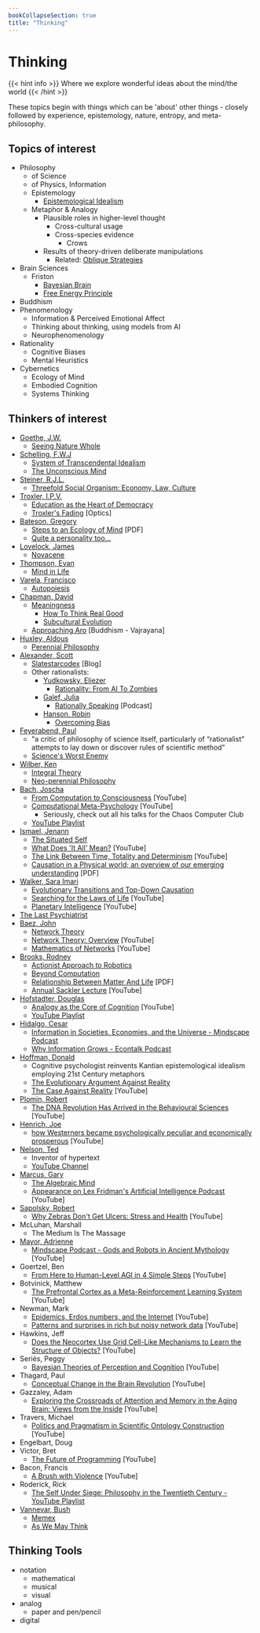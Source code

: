 ```yaml
---
bookCollapseSection: true
title: "Thinking"
---
```


# Thinking

{{< hint info >}}
Where we explore wonderful ideas about the mind/the world
{{< /hint >}}

These topics begin with things which can be 'about' other things - closely followed by experience, epistemology, nature, entropy, and meta-philosophy.

## Topics of interest

- Philosophy
  - of Science
  - of Physics, Information
  - Epistemology
    - [Epistemological Idealism](https://plato.stanford.edu/entries/idealism/)
  - Metaphor & Analogy
    - Plausible roles in higher-level thought
      - Cross-cultural usage
      - Cross-species evidence
        - Crows
    - Results of theory-driven deliberate manipulations
      - Related: [Oblique Strategies](https://en.wikipedia.org/wiki/Oblique_Strategies)
- Brain Sciences
  - Friston
    - [Bayesian Brain](https://en.wikipedia.org/wiki/Bayesian_approaches_to_brain_function)
    - [Free Energy Principle](https://en.wikipedia.org/wiki/Free_energy_principle)
- Buddhism
- Phenomenology
  - Information & Perceived Emotional Affect
  - Thinking about thinking, using models from AI
  - Neurophenomenology
- Rationality
  - Cognitive Biases
  - Mental Heuristics
- Cybernetics
  - Ecology of Mind
  - Embodied Cognition
  - Systems Thinking

## Thinkers of interest

- [Goethe, J.W.](https://en.wikipedia.org/wiki/Johann_Wolfgang_von_Goethe)
  - [Seeing Nature Whole](http://natureinstitute.org/nature/)
- [Schelling, F.W.J](https://en.wikipedia.org/wiki/Friedrich_Wilhelm_Joseph_Schelling)
  - [System of Transcendental Idealism](https://en.wikipedia.org/wiki/Friedrich_Wilhelm_Joseph_Schelling)
  - [The Unconscious Mind](https://en.wikipedia.org/wiki/Unconscious_mind)
- [Steiner, R.J.L.](https://en.wikipedia.org/wiki/Rudolf_Steiner)
  - [Threefold Social Organism: Economy, Law, Culture](http://www.rudolfsteinerweb.com/Threefold_Social_Order.php)
- [Troxler, I.P.V.](https://web.archive.org/web/20070804031720/http://www.troxlerforum.ch/)
  - [Education as the Heart of Democracy](https://www.zeit-fragen.ch/en/archives/2016/no-9-4-may-2016/ignaz-paul-vital-troxler-and-the-aarau-education-association.html)
  - [Troxler's Fading](https://en.wikipedia.org/wiki/Troxler%27s_fading) [Optics]
- [Bateson, Gregory](https://en.wikipedia.org/wiki/Gregory_Bateson)
  - [Steps to an Ecology of Mind](https://monoskop.org/images/b/bf/Bateson_Gregory_Steps_to_an_Ecology_of_Mind.pdf) [PDF]
  - [Quite a personality too...](https://www.chronicle.com/interactives/20190724-king-mead)
- [Lovelock, James](https://en.wikipedia.org/wiki/James_Lovelock)
  - [Novacene](https://www.nature.com/articles/d41586-019-01969-y)
- [Thompson, Evan](https://en.wikipedia.org/wiki/Evan_Thompson)
  - [Mind in Life](http://www.neurophenomenology.com/)
- [Varela, Francisco](https://en.wikipedia.org/wiki/Francisco_Varela)
  - [Autopoiesis](https://en.wikipedia.org/wiki/Autopoiesis)
- [Chapman, David](https://vividness.live/about-david-chapman/)
  - [Meaningness](https://meaningness.com/)
    - [How To Think Real Good](https://meaningness.com/metablog/how-to-think)
    - [Subcultural Evolution](https://meaningness.com/geeks-mops-sociopaths)
  - [Approaching Aro](https://approachingaro.org/) [Buddhism - Vajrayana]
- [Huxley, Aldous](https://en.wikipedia.org/wiki/Aldous_Huxley)
  - [Perennial Philosophy](https://en.wikipedia.org/wiki/The_Perennial_Philosophy)
- [Alexander, Scott](https://rationalwiki.org/wiki/Scott_Alexander)
  - [Slatestarcodex](https://slatestarcodex.com/) [Blog]
  - Other rationalists:
    - [Yudkowsky, Eliezer](https://rationalwiki.org/wiki/Eliezer_Yudkowsky)
      - [Rationality: From AI To Zombies](https://www.readthesequences.com/)
    - [Galef, Julia](https://en.wikipedia.org/wiki/Julia_Galef)
      - [Rationally Speaking](http://rationallyspeakingpodcast.org/about/) [Podcast]
    - [Hanson, Robin](https://rationalwiki.org/wiki/Robin_Hanson)
      - [Overcoming Bias](http://www.overcomingbias.com/)
- [Feyerabend, Paul](https://plato.stanford.edu/entries/feyerabend/)
  - "a critic of philosophy of science itself, particularly of “rationalist” attempts to lay down or discover rules of scientific method"
  - [Science's Worst Enemy](https://blogs.scientificamerican.com/cross-check/was-philosopher-paul-feyerabend-really-science-s-worst-enemy/)
- [Wilber, Ken](https://en.wikipedia.org/wiki/Ken_Wilber)
  - [Integral Theory](http://www.integralworld.net/reynolds20.html)
  - [Neo-perennial Philosophy](http://www.youarethat.org/foundations/neo-perennialism.htm)
- [Bach, Joscha](http://bach.ai/)
  - [From Computation to Consciousness](https://www.youtube.com/watch?v=lKQ0yaEJjok) [YouTube]
  - [Computational Meta-Psychology](https://www.youtube.com/watch?v=WRdJCFEqFTU) [YouTube]
    - Seriously, check out all his talks for the Chaos Computer Club
  - [YouTube Playlist](https://www.youtube.com/watch?v=-rxXoiQyQVc&list=PLCL0Kd3ixzR1OkLxQyf670yE5Vd4IyBp8)
- [Ismael, Jenann](https://philpeople.org/profiles/jenann-ismael)
  - [The Situated Self](https://ndpr.nd.edu/news/the-situated-self/)
  - [What Does 'It All' Mean?](https://www.youtube.com/watch?v=Knsk5TTA8MQ) [YouTube]
  - [The Link Between Time, Totality and Determinism](https://www.youtube.com/watch?v=8YRShhfM3MU) [YouTube]
  - [Causation in a Physical world; an overview of our emerging understanding](https://www.jenanni.com/papers/Causation-anoverviewofouremergingunderstanding.pdf) [PDF]
- [Walker, Sara Imari](https://en.wikipedia.org/wiki/Sara_Imari_Walker)
  - [Evolutionary Transitions and Top-Down Causation](https://arxiv.org/abs/1207.4808)
  - [Searching for the Laws of Life](https://www.youtube.com/watch?v=SD99HCe_T1s) [YouTube]
  - [Planetary Intelligence](https://www.youtube.com/watch?v=7ldMTbO3imQ) [YouTube]
- [The Last Psychiatrist](https://thelastpsychiatrist.com/)
- [Baez, John](http://math.ucr.edu/home/baez/)
  - [Network Theory](https://johncarlosbaez.wordpress.com/2011/03/04/network-theory-part-1/)
  - [Network Theory: Overview](https://www.youtube.com/watch?v=p9VmyR-OMpM) [YouTube]
  - [Mathematics of Networks](https://www.youtube.com/watch?v=IyJP_7ucwWo) [YouTube]
- [Brooks, Rodney](https://en.wikipedia.org/wiki/Rodney_Brooks)
  - [Actionist Approach to Robotics](https://en.wikipedia.org/wiki/Behavior-based_robotics)
  - [Beyond Computation](https://www.edge.org/conversation/beyond-computation)
  - [Relationship Between Matter And Life](http://people.csail.mit.edu/brooks/papers/nature.pdf) [PDF]
  - [Annual Sackler Lecture](https://www.youtube.com/watch?v=MJT2-5TCzsg) [YouTube]
- [Hofstadter, Douglas](https://en.wikipedia.org/wiki/Douglas_Hofstadter)
  - [Analogy as the Core of Cognition](https://www.youtube.com/watch?v=n8m7lFQ3njk) [YouTube]
  - [YouTube Playlist](https://www.youtube.com/playlist?list=PLF8fIcdX1Z1_fm15lbqFNe7nmVnghkvFt)
- [Hidalgo, Cesar](https://en.wikipedia.org/wiki/C%C3%A9sar_Hidalgo)
  - [Information in Societies, Economies, and the Universe - Mindscape Podcast](https://www.preposterousuniverse.com/podcast/2019/11/11/72-cesar-hidalgo-on-information-in-societies-economies-and-the-universe/)
  - [Why Information Grows - Econtalk Podcast](https://www.econtalk.org/cesar-hidalgo-on-why-information-grows/)
- [Hoffman, Donald](https://en.wikipedia.org/wiki/Donald_D._Hoffman)
  - Cognitive psychologist reinvents Kantian epistemological idealism employing 21st Century metaphors
  - [The Evolutionary Argument Against Reality](https://www.quantamagazine.org/the-evolutionary-argument-against-reality-20160421/)
  - [The Case Against Reality](https://www.youtube.com/watch?v=4HFFr0-ybg0) [YouTube]
- [Plomin, Robert](https://en.wikipedia.org/wiki/Robert_Plomin)
  - [The DNA Revolution Has Arrived in the Behavioural Sciences](https://www.youtube.com/watch?v=n_e7M9MGolM) [YouTube]
- [Henrich, Joe](https://henrich.fas.harvard.edu/)
  - [how Westerners became psychologically peculiar and economically prosperous](https://www.youtube.com/watch?v=I6e_5x4LQz8) [YouTube]
- [Nelson, Ted](https://en.wikipedia.org/wiki/Ted_Nelson)
  - Inventor of hypertext
  - [YouTube Channel](https://www.youtube.com/channel/UCr_DXJ7ZUAJO_d8CnHYTDMQ)
- [Marcus, Gary](https://en.wikipedia.org/wiki/Gary_Marcus)
  - [The Algebraic Mind](https://mitpress.mit.edu/books/algebraic-mind)
  - [Appearance on Lex Fridman's Artificial Intelligence Podcast](https://www.youtube.com/watch?v=vNOTDn3D_RI) [YouTube]
- [Sapolsky, Robert](https://en.wikipedia.org/wiki/Robert_Sapolsky)
  - [Why Zebras Don't Get Ulcers: Stress and Health](https://www.youtube.com/watch?v=D9H9qTdserM) [YouTube]
- McLuhan, Marshall
  - The Medium Is The Massage
- [Mayor, Adrienne](https://web.stanford.edu/dept/HPS/Mayor.html)
  - [Mindscape Podcast - Gods and Robots in Ancient Mythology](https://www.youtube.com/watch?v=4vCw0Ybew1g) [YouTube]
- Goertzel, Ben
  - [From Here to Human-Level AGI in 4 Simple Steps](https://www.youtube.com/watch?v=Zt2HSTuGBn8) [YouTube]
- Botvinick, Matthew
  - [The Prefrontal Cortex as a Meta-Reinforcement Learning System](https://www.youtube.com/watch?v=LnXgs73OUjE) [YouTube]
- Newman, Mark
  - [Epidemics, Erdos numbers, and the Internet](https://www.youtube.com/watch?v=gPSt-xs_zWQ) [YouTube]
  - [Patterns and surprises in rich but noisy network data](https://www.youtube.com/watch?v=dGPKIe0h9xk) [YouTube]
- Hawkins, Jeff
  - [Does the Neocortex Use Grid Cell-Like Mechanisms to Learn the Structure of Objects?](https://www.youtube.com/watch?v=zVGQeFFjhEk) [YouTube]
- Seriès, Peggy
  - [Bayesian Theories of Perception and Cognition](https://www.youtube.com/watch?v=aWEBVY4PFZE) [YouTube]
- Thagard, Paul
  - [Conceptual Change in the Brain Revolution](https://www.youtube.com/watch?v=sZBGvzp-LCo) [YouTube]
- Gazzaley, Adam
  - [Exploring the Crossroads of Attention and Memory in the Aging Brain: Views from the Inside](https://www.youtube.com/watch?v=FRVrvpJOztw) [YouTube]
- Travers, Michael
  - [Politics and Pragmatism in Scientific Ontology Construction](http://www.ai.sri.com/~travers/onto-revised.pdf) [YouTube]
- Engelbart, Doug
- Victor, Bret
  - [The Future of Programming](https://www.youtube.com/watch?v=8pTEmbeENF4) [YouTube]
- Bacon, Francis
  - [A Brush with Violence](https://www.youtube.com/watch?v=MgrO5za0lSY) [YouTube]
- Roderick, Rick
  - [The Self Under Siege: Philosophy in the Twentieth Century - YouTube Playlist](https://www.youtube.com/watch?v=4wetwETy4u0&list=PLA34681B9BE88F5AA)
- [Vannevar, Bush](https://en.wikipedia.org/wiki/Vannevar_Bush)
  - [Memex](https://en.wikipedia.org/wiki/Memex)
  - [As We May Think](https://en.wikipedia.org/wiki/As_We_May_Think)


## Thinking Tools

- notation
  - mathematical
  - musical
  - visual
- analog
  - paper and pen/pencil
- digital
